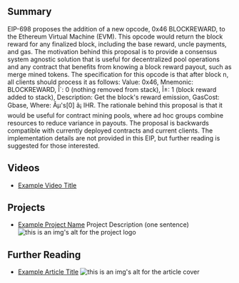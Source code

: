 ## Summary

EIP-698 proposes the addition of a new opcode, 0x46 BLOCKREWARD, to the Ethereum Virtual Machine (EVM). This opcode would return the block reward for any finalized block, including the base reward, uncle payments, and gas. The motivation behind this proposal is to provide a consensus system agnostic solution that is useful for decentralized pool operations and any contract that benefits from knowing a block reward payout, such as merge mined tokens. The specification for this opcode is that after block n, all clients should process it as follows: Value: 0x46, Mnemonic: BLOCKREWARD, Î´: 0 (nothing removed from stack), Î±: 1 (block reward added to stack), Description: Get the block's reward emission, GasCost: Gbase, Where: Âµ's[0] â¡ IHR. The rationale behind this proposal is that it would be useful for contract mining pools, where ad hoc groups combine resources to reduce variance in payouts. The proposal is backwards compatible with currently deployed contracts and current clients. The implementation details are not provided in this EIP, but further reading is suggested for those interested.

## Videos

- [Example Video Title](https://www.youtube.com/watch?v=TDGq4aeevgY)

## Projects

- [Example Project Name](https://xxxx.xxx/xxxxx) Project Description (one sentence) ![this is an img's alt for the project logo](https://xxxx.xxx/project-logo.xxx)

## Further Reading

- [Example Article Title](https://xxxx.xxx/xxxxx) ![this is an img's alt for the article cover](https://xxxx.xxx/article-cover.xxx)
